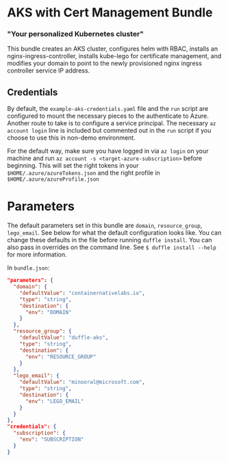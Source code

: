 # AKS with Cert Management Bundle
### "Your personalized Kubernetes cluster"

This bundle creates an AKS cluster, configures helm with RBAC, installs an nginx-ingress-controller, installs kube-lego for certificate management, and modifies your domain to point to the newly provisioned nginx ingress controller service IP address.

## Credentials
By default, the `example-aks-credentials.yaml` file and the `run` script are configured to mount the necessary pieces to the authenticate to Azure. Another route to take is to configure a service principal. The necessary `az account login` line is included but commented out in the `run` script if you choose to use this in non-demo environment.

For the default way, make sure you have logged in via `az login` on your machine and run `az account -s <target-azure-subscription>` before beginning. This will set the right tokens in your `$HOME/.azure/azureTokens.json` and the right profile in `$HOME/.azure/azureProfile.json`

# Parameters
The default parameters set in this bundle are `domain`, `resource_group`, `lego_email`. See below for what the default configuration looks like. You can change these defaults in the file before running `duffle install`. You can also pass in overrides on the command line. See `$ duffle install --help` for more information.

In `bundle.json`:
```json
"parameters": {
  "domain": {
    "defaultValue": "containernativelabs.io",
    "type": "string",
    "destination": {
      "env": "DOMAIN"
    }
  },
  "resource_group": {
    "defaultValue": "duffle-aks",
    "type": "string",
    "destination": {
      "env": "RESOURCE_GROUP"
    }
  },
  "lego_email": {
    "defaultValue": "minooral@microsoft.com",
    "type": "string",
    "destination": {
      "env": "LEGO_EMAIL"
    }
  }
},
"credentials": {
  "subscription": {
    "env": "SUBSCRIPTION"
  }
}
```
